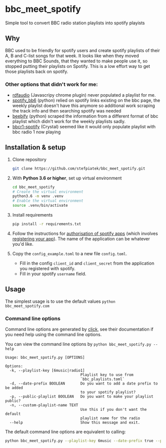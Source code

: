 # bbc_meet_spotify
Simple tool to convert BBC radio station playlists into spotify playists

## Why

BBC used to be friendly for spotify users and create spotify playlists of their A, B and C-list songs for that week.
It looks like when they moved everything to BBC Sounds, that they wanted to make people use it, so stopped putting
their playlists on Spotify. This is a low effort way to get those playlists back on spotify.

### Other options that didn't work for me:

- [rdfaudio](https://github.com/hubgit/rdfaudio)  (Javascripy chrome plugin) never populated a playlist for me.
- [spotify_bb6](https://github.com/louridas/spotify_bbc6/blob/master/spotify_bbc6.py) (python) relied on spotify 
  links existing on the bbc page, the weekly playlist doesn't have this anymore so additional work 
  scraping the track info and then searching spotify was needed
- [beebify](https://github.com/adamobeng/beebify) (python) scraped the information from a different format
  of bbc playlist which didn't work for the weekly playlists sadly.
- [bbcr1-spotify](https://github.com/denysvitali/bbcr1-spotify) (Crystal) seemed like it would only populate playlist 
  with bbc radio 1 now playing
  
## Installation & setup

1. Clone repository 

    ```bash
    git clone https://github.com/stefpiatek/bbc_meet_spotify.git
    ```

2. With **Python 3.6 or higher**, set up virtual environment
    
    ```bash
    cd bbc_meet_spotify
    # Create the virtual environment
    python3.6 -m venv .venv 
    # Enable the virtual environment
    source .venv/bin/activate
    ```

3. Install requirements

    ```bash
    pip install -r requirements.txt
    ```

4. Follow the instructions for [authorisation of spotify apps](https://spotipy.readthedocs.io/en/latest/#authorized-requests)
   (which involves [registering your app](https://developer.spotify.com/dashboard/)). 
   The name of the application can be whatever you'd like. 

5. Copy the `config_example.toml` to a new file `config.toml`.
   - Fill in the config `client_id` and `client_secret` from the application you registered with spotify.
   - Fill in your spotify `username` field.


## Usage

The simplest usage is to use the default values `python bbc_meet_spotify.com`

### Command line options

Command line options are generated by [click](https://click.palletsprojects.com), 
see their documentation if you need help using the command line options.  


You can view the command line options by `python bbc_meet_spotify.py --help`

```text
Usage: bbc_meet_spotify.py [OPTIONS]

Options:
  -k, --playlist-key [6music|radio1]
                                  Playlist key to use from
                                  `bbc_playlists.toml`
  -d, --date-prefix BOOLEAN       Do you want to add a date prefix to be added
                                  to your spotify playlist?
  -p, --public-playlist BOOLEAN   Do you want to make your playlist public?
  -n, --custom-playlist-name TEXT
                                  Use this if you don't want the default
                                  playlist name for the radio
  --help                          Show this message and exit.

```

The default command line options are equivalent to calling: 

```bash
python bbc_meet_spotify.py --playlist-key 6music --date-prefix true --public-playlist true
```

